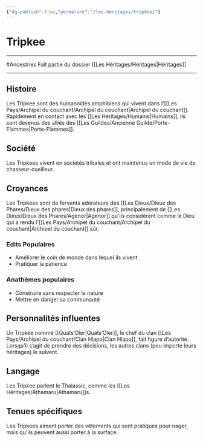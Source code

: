 ```yaml
---
{"dg-publish":true,"permalink":"/les-heritages/tripkee/"}
---
```


# Tripkee
---
#Ancestries 
Fait partie du dossier [[Les Héritages/Héritages\|Héritages]]

-------
## Histoire
Les Tripkee sont des humanoïdes amphibiens qui vivent dans l'[[Les Pays/Archipel du couchant/Archipel du couchant\|Archipel du couchant]]. Rapidement en contact avec les [[Les Héritages/Humains\|Humains]], ils sont devenus des alliés des [[Les Guildes/Ancienne Guilde/Porte-Flammes\|Porte-Flammes]].
## Société
Les Tripkees vivent en sociétés tribales et ont maintenus un mode de vie de chasseur-cueilleur.
## Croyances
Les Tripkees sont de fervents adorateurs des [[Les Dieux/Dieux des Phares/Dieux des phares\|Dieux des phares]], principalement de [[Les Dieux/Dieux des Phares/Agenor\|Agenor]] qu'ils considèrent comme le Dieu qui a rendu l'[[Les Pays/Archipel du couchant/Archipel du couchant\|Archipel du couchant]] sûr.
### Edits Populaires
- Améliorer le coin de monde dans lequel ils vivent
- Pratiquer la patience
### Anathèmes populaires
- Construire sans respecter la nature
- Mettre en danger sa communauté
## Personnalités influentes
Un Tripkee nommé [[Quats’Oler\|Quats’Oler]], le chef du clan [[Les Pays/Archipel du couchant/Clan Hlapo\|Clan Hlapo]], fait figure d’autorité. Lorsqu’il s’agit de prendre des décisions, les autres clans (peu importe leurs héritages) le suivent.
## Langage
Les Tripkee parlent le Thalassic, comme les [[Les Héritages/Athamaru\|Athamaru]]s.
## Tenues spécifiques
Les Tripkees aiment porter des vêtements qui sont pratiques pour nager, mais qu'ils peuvent aussi porter à la surface.
